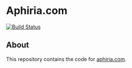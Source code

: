 # Aphiria.com

[![Build Status](https://travis-ci.com/aphiria/aphiria.com.svg)](https://travis-ci.com/aphiria/aphiria.com)

## About

This repository contains the code for [aphiria.com](https://www.aphiria.com).
